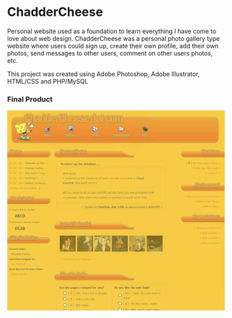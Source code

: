 ChadderCheese
=====================

Personal website used as a foundation to learn everything I have come to love about web design. ChadderCheese was a personal photo gallery type website where users could sign up, create their own profile, add their own photos, send messages to other users, comment on other users photos, etc. 

This project was created using Adobe Photoshop, Adobe Illustrator, HTML/CSS and PHP/MySQL

### Final Product

![ChadderCheese](https://github.com/chadder04/chaddercheese/blob/master/docs/site.png)

